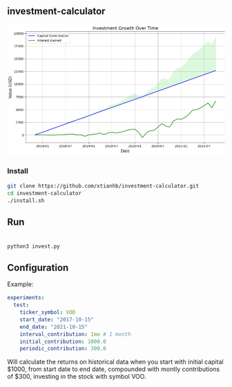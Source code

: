 ## investment-calculator

![returns](returns.png)

### Install

```bash
git clone https://github.com/xtianhb/investment-calculator.git
cd investment-calculator
./install.sh
```

## Run

```bash

python3 invest.py
```

## Configuration

Example:

```yaml
experiments:
  test:
    ticker_symbol: VOO
    start_date: "2017-10-15"
    end_date: "2021-10-15"
    interval_contribution: 1mo # 1 month
    initial_contribution: 1000.0
    periodic_contribution: 300.0
```

Will calculate the returns on historical data when you start with initial capital $1000, from start date to end date, compounded with montly contributions of $300, investing in the stock with symbol VOO.

